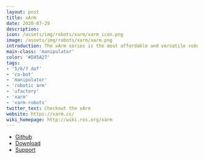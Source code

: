 ```yaml
---
layout: post
title: xArm
date: 2020-07-29
description:
icon: /assets/img/robots/xarm/xarm_icon.png
image: /assets/img/robots/xarm/xarm.png
introduction: The xArm series is the most affordable and versatile robotic arm on the market. Crafted from carbon fiber and assembled using powerful harmonic joins, xArms prove that automation can be made reliable and easy. 
main-class: 'manipulator'
color: '#D45A27'
tags:
- '5/6/7 dof'
- 'co-bot'
- 'manipulator'
- 'robotic arm'
- 'ufactory'
- 'xarm'
- 'xarm-robots'
twitter_text: Checkout the xArm
website: https://xarm.cc/
wiki_homepage: http://wiki.ros.org/xarm
---
```


- [Github](https://github.com/xArm-Developer)
- [Download](https://www.ufactory.cc/#/en/support/download/xarm)
- [Support](https://www.ufactory.cc/#/en/support/product)



